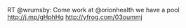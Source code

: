 <!--
id: 2138448150
link: http://kevinisom.info/post/2138448150/rt-wrumsby-come-work-at-orionhealth-we-have-a
slug: rt-wrumsby-come-work-at-orionhealth-we-have-a
date: Wed Dec 08 2010 15:06:07 GMT+1300 (NZDT)
raw: {"blog_name":"kevinisom","id":2138448150,"post_url":"http://kevinisom.info/post/2138448150/rt-wrumsby-come-work-at-orionhealth-we-have-a","slug":"rt-wrumsby-come-work-at-orionhealth-we-have-a","type":"text","date":"2010-12-08 02:06:07 GMT","timestamp":1291773967,"state":"published","format":"html","reblog_key":"gn4767nI","tags":[],"short_url":"http://tmblr.co/Zw68Yy1-TY4M","highlighted":[],"feed_item":"http://twitter.com/kev_nz/statuses/12234123695357952","from_feed_id":650289,"note_count":0,"title":null,"body":"<p>RT @wrumsby: Come work at @orionhealth we have a pool <a href=\"http://j.mp/gHphHq\" target=\"_blank\">http://j.mp/gHphHq</a> <a href=\"http://yfrog.com/03oummj\" target=\"_blank\">http://yfrog.com/03oummj</a></p>"}
publish: 2010-12-08
tags: 
title: null
-->


RT @wrumsby: Come work at @orionhealth we have a pool
<http://j.mp/gHphHq> <http://yfrog.com/03oummj>


